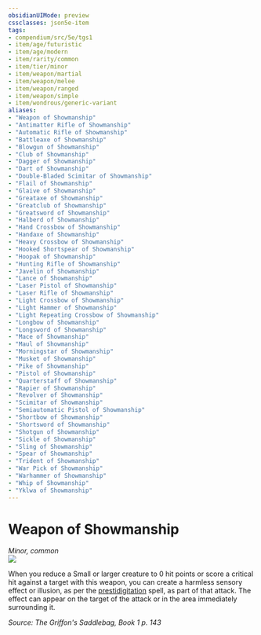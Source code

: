 ```yaml
---
obsidianUIMode: preview
cssclasses: json5e-item
tags:
- compendium/src/5e/tgs1
- item/age/futuristic
- item/age/modern
- item/rarity/common
- item/tier/minor
- item/weapon/martial
- item/weapon/melee
- item/weapon/ranged
- item/weapon/simple
- item/wondrous/generic-variant
aliases: 
- "Weapon of Showmanship"
- "Antimatter Rifle of Showmanship"
- "Automatic Rifle of Showmanship"
- "Battleaxe of Showmanship"
- "Blowgun of Showmanship"
- "Club of Showmanship"
- "Dagger of Showmanship"
- "Dart of Showmanship"
- "Double-Bladed Scimitar of Showmanship"
- "Flail of Showmanship"
- "Glaive of Showmanship"
- "Greataxe of Showmanship"
- "Greatclub of Showmanship"
- "Greatsword of Showmanship"
- "Halberd of Showmanship"
- "Hand Crossbow of Showmanship"
- "Handaxe of Showmanship"
- "Heavy Crossbow of Showmanship"
- "Hooked Shortspear of Showmanship"
- "Hoopak of Showmanship"
- "Hunting Rifle of Showmanship"
- "Javelin of Showmanship"
- "Lance of Showmanship"
- "Laser Pistol of Showmanship"
- "Laser Rifle of Showmanship"
- "Light Crossbow of Showmanship"
- "Light Hammer of Showmanship"
- "Light Repeating Crossbow of Showmanship"
- "Longbow of Showmanship"
- "Longsword of Showmanship"
- "Mace of Showmanship"
- "Maul of Showmanship"
- "Morningstar of Showmanship"
- "Musket of Showmanship"
- "Pike of Showmanship"
- "Pistol of Showmanship"
- "Quarterstaff of Showmanship"
- "Rapier of Showmanship"
- "Revolver of Showmanship"
- "Scimitar of Showmanship"
- "Semiautomatic Pistol of Showmanship"
- "Shortbow of Showmanship"
- "Shortsword of Showmanship"
- "Shotgun of Showmanship"
- "Sickle of Showmanship"
- "Sling of Showmanship"
- "Spear of Showmanship"
- "Trident of Showmanship"
- "War Pick of Showmanship"
- "Warhammer of Showmanship"
- "Whip of Showmanship"
- "Yklwa of Showmanship"
---
```

# Weapon of Showmanship
*Minor, common*  
![](https://raw.githubusercontent.com/TheGiddyLimit/homebrew/master/_img/TGS1/Weapon-of-Showmanship.webp#right)  


When you reduce a Small or larger creature to 0 hit points or score a critical hit against a target with this weapon, you can create a harmless sensory effect or illusion, as per the [prestidigitation](compendium/spells/prestidigitation.md) spell, as part of that attack. The effect can appear on the target of the attack or in the area immediately surrounding it.

*Source: The Griffon's Saddlebag, Book 1 p. 143*